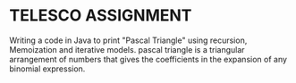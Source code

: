 # TELESCO ASSIGNMENT 
Writing a code in Java to print "Pascal Triangle" using recursion, Memoization and iterative models. pascal triangle is a triangular arrangement of numbers that gives the coefficients in the expansion of any binomial expression. 
